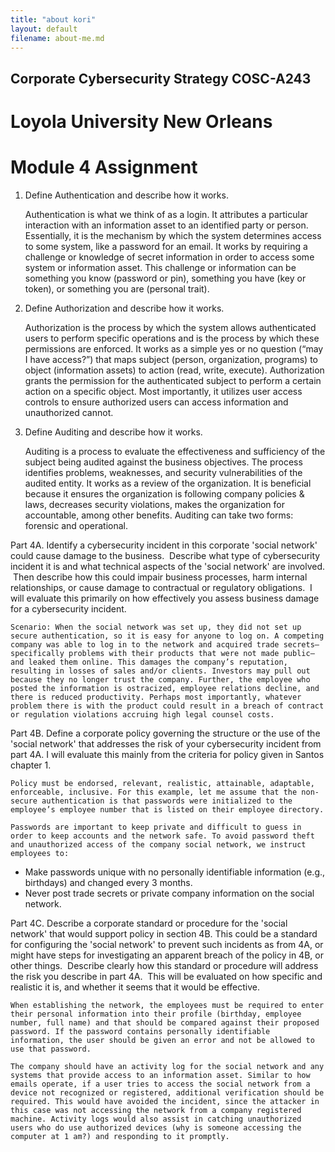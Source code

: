 ```yaml
---
title: "about kori"
layout: default
filename: about-me.md
---
```


## Corporate Cybersecurity Strategy COSC-A243
# Loyola University New Orleans
# Module 4 Assignment

1. Define Authentication and describe how it works.

	Authentication is what we think of as a login. It attributes a particular interaction with an information asset to an identified party or person. Essentially, it is the mechanism by which the system determines access to some system, like a password for an email. It works by requiring a challenge or knowledge of secret information in order to access some system or information asset. This challenge or information can be something you know (password or pin), something you have (key or token), or something you are (personal trait).

2. Define Authorization and describe how it works.

	Authorization is the process by which the system allows authenticated users to perform specific operations and is the process by which these permissions are enforced. It works as a simple yes or no question (“may I have access?”) that maps subject (person, organization, programs) to object (information assets) to action (read, write, execute). Authorization grants the permission for the authenticated subject to perform a certain action on a specific object. Most importantly, it utilizes user access controls to ensure authorized users can access information and unauthorized cannot.

3. Define Auditing and describe how it works.

	Auditing is a process to evaluate the effectiveness and sufficiency of the subject being audited against the business objectives. The process identifies problems, weaknesses, and security vulnerabilities of the audited entity. It works as a review of the organization. It is beneficial because it ensures the organization is following company policies & laws, decreases security violations, makes the organization for accountable, among other benefits. Auditing can take two forms: forensic and operational.

Part 4A. Identify a cybersecurity incident in this corporate 'social network' could cause damage to the business.  Describe what type of cybersecurity incident it is and what technical aspects of the 'social network' are involved.  Then describe how this could impair business processes, harm internal relationships, or cause damage to contractual or regulatory obligations.  I will evaluate this primarily on how effectively you assess business damage for a cybersecurity incident.

	Scenario: When the social network was set up, they did not set up secure authentication, so it is easy for anyone to log on. A competing company was able to log in to the network and acquired trade secrets—specifically problems with their products that were not made public—and leaked them online. This damages the company’s reputation, resulting in losses of sales and/or clients. Investors may pull out because they no longer trust the company. Further, the employee who posted the information is ostracized, employee relations decline, and there is reduced productivity. Perhaps most importantly, whatever problem there is with the product could result in a breach of contract or regulation violations accruing high legal counsel costs.

Part 4B. Define a corporate policy governing the structure or the use of the 'social network' that addresses the risk of your cybersecurity incident from part 4A. I will evaluate this mainly from the criteria for policy given in Santos chapter 1.

	Policy must be endorsed, relevant, realistic, attainable, adaptable, enforceable, inclusive. For this example, let me assume that the non-secure authentication is that passwords were initialized to the employee’s employee number that is listed on their employee directory.

	Passwords are important to keep private and difficult to guess in order to keep accounts and the network safe. To avoid password theft and unauthorized access of the company social network, we instruct employees to: 

- Make passwords unique with no personally identifiable information (e.g., birthdays) and changed every 3 months.
- Never post trade secrets or private company information on the social network.


Part 4C. Describe a corporate standard or procedure for the 'social network' that would support policy in section 4B. This could be a standard for configuring the 'social network' to prevent such incidents as from 4A, or might have steps for investigating an apparent breach of the policy in 4B, or other things.  Describe clearly how this standard or procedure will address the risk you describe in part 4A.  This will be evaluated on how specific and realistic it is, and whether it seems that it would be effective.

	When establishing the network, the employees must be required to enter their personal information into their profile (birthday, employee number, full name) and that should be compared against their proposed password. If the password contains personally identifiable information, the user should be given an error and not be allowed to use that password.

	The company should have an activity log for the social network and any systems that provide access to an information asset. Similar to how emails operate, if a user tries to access the social network from a device not recognized or registered, additional verification should be required. This would have avoided the incident, since the attacker in this case was not accessing the network from a company registered machine. Activity logs would also assist in catching unauthorized users who do use authorized devices (why is someone accessing the computer at 1 am?) and responding to it promptly.